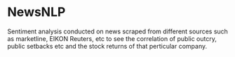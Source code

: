 # NewsNLP
Sentiment analysis conducted on news scraped from different sources such as marketline, EIKON Reuters, etc to see the correlation of public outcry, public setbacks etc and the stock returns of that perticular company.

